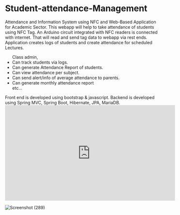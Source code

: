 # Student-attendance-Management

Attendance and Information System using NFC and Web-Based Application for Academic Sector.
This webapp will help to take attendance of students using NFC Tag.
An Arduino circuit integrated with NFC readers is connected with internet. That will read and send tag data to webapp via rest ends. 
Application creates logs of students and create attendance for scheduled Lectures.
<ul>
Class admin, 
<li>Can track students via logs.</li> 
<li>Can generate Attendance Report of students.</li> 
<li>Can view attendance per subject.</li> 
<li>Can send alert/info of average attendance to parents.</li>
<li>Can generate monthly attendance report</li>
etc...
</ul>
Front end is developed using bootstrap & javascript. 
Backend is developed using Spring MVC, Spring Boot, Hibernate, JPA, MariaDB.

<iframe width="560" height="315" src="https://www.youtube.com/embed/1ku8lNU-cB8" title="YouTube video player" frameborder="0" allow="accelerometer; autoplay; clipboard-write; encrypted-media; gyroscope; picture-in-picture" allowfullscreen></iframe>

![Screenshot (289)](https://user-images.githubusercontent.com/51437729/120067608-357fda00-c09a-11eb-894b-199d714fc527.png)

